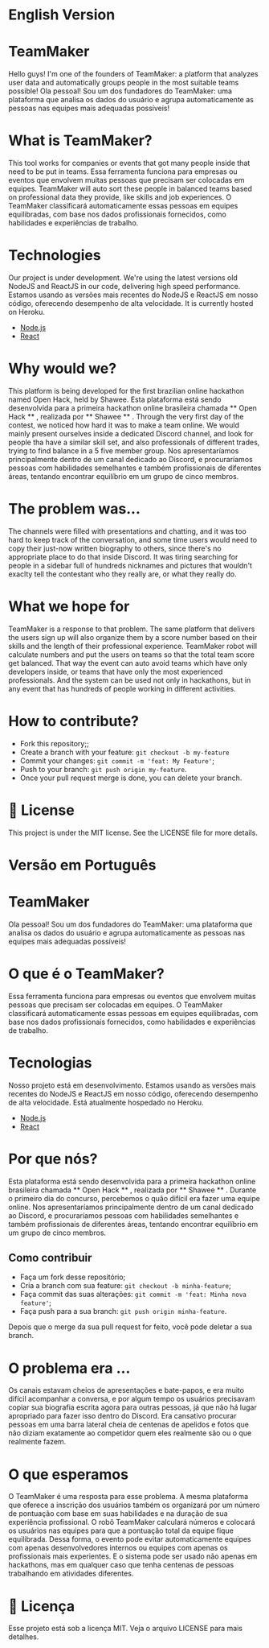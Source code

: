 # English Version

# TeamMaker
Hello guys! I'm one of the founders of TeamMaker: a platform that analyzes user data and automatically groups people in the most suitable teams possible! Ola pessoal! Sou um dos fundadores do TeamMaker: uma plataforma que analisa os dados do usuário e agrupa automaticamente as pessoas nas equipes mais adequadas possíveis!

# What is TeamMaker?
This tool works for companies or events that got many people inside that need to be put in teams. Essa ferramenta funciona para empresas ou eventos que envolvem muitas pessoas que precisam ser colocadas em equipes. TeamMaker will auto sort these people in balanced teams based on professional data they provide, like skills and job experiences. O TeamMaker classificará automaticamente essas pessoas em equipes equilibradas, com base nos dados profissionais fornecidos, como habilidades e experiências de trabalho.

# Technologies
Our project is under development. We're using the latest versions old NodeJS and ReactJS in our code, delivering high speed performance. Estamos usando as versões mais recentes do NodeJS e ReactJS em nosso código, oferecendo desempenho de alta velocidade. It is currently hosted on Heroku.

- [Node.js](https://nodejs.org/en/)
- [React](https://reactjs.org)

# Why would we?
This platform is being developed for the first brazilian online hackathon named Open Hack, held by Shawee. Esta plataforma está sendo desenvolvida para a primeira hackathon online brasileira chamada ** Open Hack ** , realizada por ** Shawee ** . Through the very first day of the contest, we noticed how hard it was to make a team online. We would mainly present ourselves inside a dedicated Discord channel, and look for people tha have a similar skill set, and also professionals of different trades, trying to find balance in a 5 five member group. Nos apresentaríamos principalmente dentro de um canal dedicado ao Discord, e procuraríamos pessoas com habilidades semelhantes e também profissionais de diferentes áreas, tentando encontrar equilíbrio em um grupo de cinco membros.

# The problem was...
The channels were filled with presentations and chatting, and it was too hard to keep track of the conversation, and some time users would need to copy their just-now written biography to others, since there's no appropriate place to do that inside Discord. It was tiring searching for people in a sidebar full of hundreds nicknames and pictures that wouldn't exaclty tell the contestant who they really are, or what they really do.

# What we hope for
TeamMaker is a response to that problem. The same platform that delivers the users sign up will also organize them by a score number based on their skills and the length of their professional experience. TeamMaker robot will calculate numbers and put the users on teams so that the total team score get balanced. That way the event can auto avoid teams which have only developers inside, or teams that have only the most experienced professionals. And the system can be used not only in hackathons, but in any event that has hundreds of people working in different activities.

# How to contribute?
- Fork this repository;;
- Create a branch with your feature: `git checkout -b my-feature`
- Commit your changes: `git commit -m 'feat: My Feature'`;
- Push to your branch: `git push origin my-feature`.
- Once your pull request merge is done, you can delete your branch.


# 📝 License
This project is under the MIT license. See the LICENSE file for more details.

# Versão em Português
# TeamMaker
Ola pessoal! Sou um dos fundadores do TeamMaker: uma plataforma que analisa os dados do usuário e agrupa automaticamente as pessoas nas equipes mais adequadas possíveis!

# O que é o TeamMaker?
Essa ferramenta funciona para empresas ou eventos que envolvem muitas pessoas que precisam ser colocadas em equipes. O TeamMaker classificará automaticamente essas pessoas em equipes equilibradas, com base nos dados profissionais fornecidos, como habilidades e experiências de trabalho.

# Tecnologias
Nosso projeto está em desenvolvimento. Estamos usando as versões mais recentes do NodeJS e ReactJS em nosso código, oferecendo desempenho de alta velocidade. Está atualmente hospedado no Heroku.
- [Node.js](https://nodejs.org/en/)
- [React](https://reactjs.org)
# Por que nós?
Esta plataforma está sendo desenvolvida para a primeira hackathon online brasileira chamada ** Open Hack ** , realizada por ** Shawee ** . Durante o primeiro dia do concurso, percebemos o quão difícil era fazer uma equipe online. Nos apresentaríamos principalmente dentro de um canal dedicado ao Discord, e procuraríamos pessoas com habilidades semelhantes e também profissionais de diferentes áreas, tentando encontrar equilíbrio em um grupo de cinco membros.

##  Como contribuir

- Faça um fork desse repositório;
- Cria a branch com sua feature: `git checkout -b minha-feature`;
- Faça commit das suas alterações: `git commit -m 'feat: Minha nova feature'`;
- Faça push para a sua branch: `git push origin minha-feature`.

Depois que o merge da sua pull request for feito, você pode deletar a sua branch.


# O problema era ...
Os canais estavam cheios de apresentações e bate-papos, e era muito difícil acompanhar a conversa, e por algum tempo os usuários precisavam copiar sua biografia escrita agora para outras pessoas, já que não há lugar apropriado para fazer isso dentro do Discord.
Era cansativo procurar pessoas em uma barra lateral cheia de centenas de apelidos e fotos que não diziam exatamente ao competidor quem eles realmente são ou o que realmente fazem.

# O que esperamos
O TeamMaker é uma resposta para esse problema. A mesma plataforma que oferece a inscrição dos usuários também os organizará por um número de pontuação com base em suas habilidades e na duração de sua experiência profissional. O robô TeamMaker calculará números e colocará os usuários nas equipes para que a pontuação total da equipe fique equilibrada.
Dessa forma, o evento pode evitar automaticamente equipes com apenas desenvolvedores internos ou equipes com apenas os profissionais mais experientes. E o sistema pode ser usado não apenas em hackathons, mas em qualquer caso que tenha centenas de pessoas trabalhando em atividades diferentes.

# 📝 Licença
Esse projeto está sob a licença MIT. Veja o arquivo LICENSE para mais detalhes.

